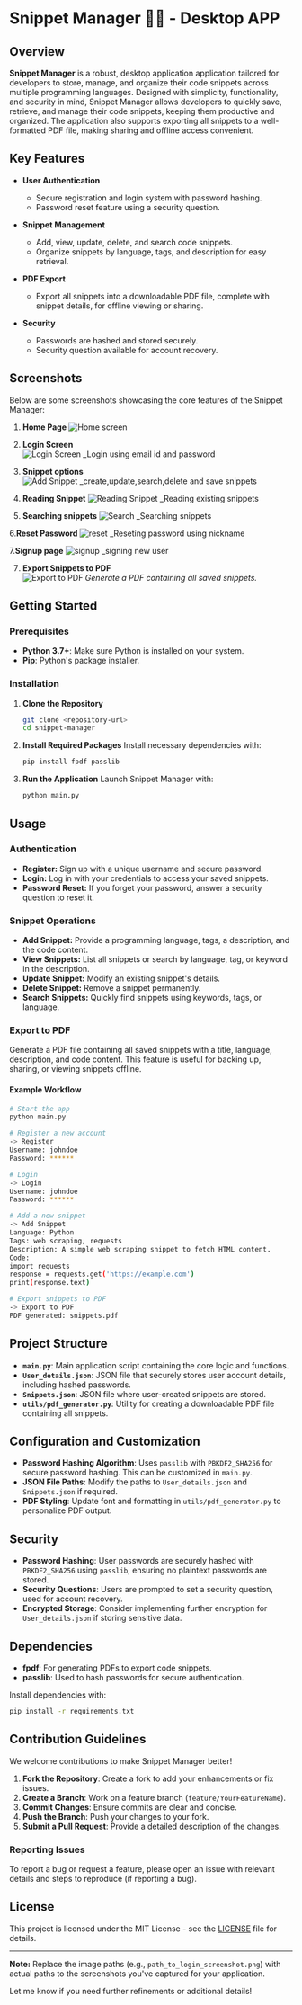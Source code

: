 
# Snippet Manager 🧑‍💻 - Desktop APP

## Overview
**Snippet Manager** is a robust, desktop application  application tailored for developers to store, manage, and organize their code snippets across multiple programming languages. Designed with simplicity, functionality, and security in mind, Snippet Manager allows developers to quickly save, retrieve, and manage their code snippets, keeping them productive and organized. The application also supports exporting all snippets to a well-formatted PDF file, making sharing and offline access convenient.

## Key Features
- **User Authentication**
  - Secure registration and login system with password hashing.
  - Password reset feature using a security question.
  
- **Snippet Management**
  - Add, view, update, delete, and search code snippets.
  - Organize snippets by language, tags, and description for easy retrieval.
  
- **PDF Export**
  - Export all snippets into a downloadable PDF file, complete with snippet details, for offline viewing or sharing.

- **Security**
  - Passwords are hashed and stored securely.
  - Security question available for account recovery.

## Screenshots

Below are some screenshots showcasing the core features of the Snippet Manager:

1. **Home Page**
   ![Home screen](https://github.com/AbhishekKumar0313/Desktop-App---Snippet-Manager/blob/main/Code%20Snippet%20Organizer/Screenshot%202024-11-19%20083438.png)

2. **Login Screen**  
   ![Login Screen](https://github.com/AbhishekKumar0313/Desktop-App---Snippet-Manager/blob/main/Code%20Snippet%20Organizer/Screenshot%202024-11-19%20083459.png)
   _Login using email id and password

4. **Snippet options**  
   ![Add Snippet](https://github.com/AbhishekKumar0313/Desktop-App---Snippet-Manager/blob/main/Code%20Snippet%20Organizer/Screenshot%202024-11-19%20083521.png)
   _create,update,search,delete and save snippets
6. **Reading Snippet**
   ![Reading Snippet](https://github.com/AbhishekKumar0313/Desktop-App---Snippet-Manager/blob/main/Code%20Snippet%20Organizer/Screenshot%202024-11-19%20083521.png)
   _Reading existing snippets
8. **Searching snippets**
   ![Search](https://github.com/AbhishekKumar0313/Desktop-App---Snippet-Manager/blob/main/Code%20Snippet%20Organizer/Screenshot%202024-11-19%20083544.png)
   _Searching snippets

6.**Reset Password**
  ![reset](https://github.com/AbhishekKumar0313/Desktop-App---Snippet-Manager/blob/main/Code%20Snippet%20Organizer/Screenshot%202024-11-19%20083544.png)
  _Reseting password using nickname 

7.**Signup page**
  ![signup](https://github.com/AbhishekKumar0313/Desktop-App---Snippet-Manager/blob/main/Code%20Snippet%20Organizer/Screenshot%202024-11-19%20083624.png)
  _signing new user
  
7. **Export Snippets to PDF**  
   ![Export to PDF](https://github.com/AbhishekKumar0313/Snippet-Manager/blob/main/Code%20Snippet%20Organizer/Screenshot%202024-11-14%20221334.png)
   _Generate a PDF containing all saved snippets._
## Getting Started

### Prerequisites
- **Python 3.7+**: Make sure Python is installed on your system.
- **Pip**: Python's package installer.

### Installation

1. **Clone the Repository**
   ```bash
   git clone <repository-url>
   cd snippet-manager
   ```

2. **Install Required Packages**
   Install necessary dependencies with:
   ```bash
   pip install fpdf passlib
   ```

3. **Run the Application**
   Launch Snippet Manager with:
   ```bash
   python main.py
   ```

## Usage

### Authentication
- **Register:** Sign up with a unique username and secure password.
- **Login:** Log in with your credentials to access your saved snippets.
- **Password Reset:** If you forget your password, answer a security question to reset it.

### Snippet Operations
- **Add Snippet:** Provide a programming language, tags, a description, and the code content.
- **View Snippets:** List all snippets or search by language, tag, or keyword in the description.
- **Update Snippet:** Modify an existing snippet's details.
- **Delete Snippet:** Remove a snippet permanently.
- **Search Snippets:** Quickly find snippets using keywords, tags, or language.

### Export to PDF
Generate a PDF file containing all saved snippets with a title, language, description, and code content. This feature is useful for backing up, sharing, or viewing snippets offline.

#### Example Workflow

```bash
# Start the app
python main.py

# Register a new account
-> Register
Username: johndoe
Password: ******

# Login
-> Login
Username: johndoe
Password: ******

# Add a new snippet
-> Add Snippet
Language: Python
Tags: web scraping, requests
Description: A simple web scraping snippet to fetch HTML content.
Code:
import requests
response = requests.get('https://example.com')
print(response.text)

# Export snippets to PDF
-> Export to PDF
PDF generated: snippets.pdf
```

## Project Structure
- **`main.py`**: Main application script containing the core logic and functions.
- **`User_details.json`**: JSON file that securely stores user account details, including hashed passwords.
- **`Snippets.json`**: JSON file where user-created snippets are stored.
- **`utils/pdf_generator.py`**: Utility for creating a downloadable PDF file containing all snippets.

## Configuration and Customization
- **Password Hashing Algorithm**: Uses `passlib` with `PBKDF2_SHA256` for secure password hashing. This can be customized in `main.py`.
- **JSON File Paths**: Modify the paths to `User_details.json` and `Snippets.json` if required.
- **PDF Styling**: Update font and formatting in `utils/pdf_generator.py` to personalize PDF output.

## Security
- **Password Hashing**: User passwords are securely hashed with `PBKDF2_SHA256` using `passlib`, ensuring no plaintext passwords are stored.
- **Security Questions**: Users are prompted to set a security question, used for account recovery.
- **Encrypted Storage**: Consider implementing further encryption for `User_details.json` if storing sensitive data.

## Dependencies
- **fpdf**: For generating PDFs to export code snippets.
- **passlib**: Used to hash passwords for secure authentication.

Install dependencies with:
```bash
pip install -r requirements.txt
```

## Contribution Guidelines
We welcome contributions to make Snippet Manager better!

1. **Fork the Repository**: Create a fork to add your enhancements or fix issues.
2. **Create a Branch**: Work on a feature branch (`feature/YourFeatureName`).
3. **Commit Changes**: Ensure commits are clear and concise.
4. **Push the Branch**: Push your changes to your fork.
5. **Submit a Pull Request**: Provide a detailed description of the changes.

### Reporting Issues
To report a bug or request a feature, please open an issue with relevant details and steps to reproduce (if reporting a bug).

## License
This project is licensed under the MIT License - see the [LICENSE](LICENSE) file for details.

---

**Note:** Replace the image paths (e.g., `path_to_login_screenshot.png`) with actual paths to the screenshots you've captured for your application.

Let me know if you need further refinements or additional details!
